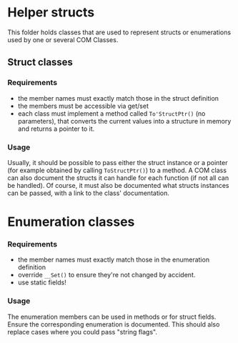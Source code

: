 # Helper structs
This folder holds classes that are used to represent structs or enumerations used by one or several COM Classes.

## Struct classes
### Requirements
* the member names must exactly match those in the struct definition
* the members must be accessible via get/set
* each class must implement a method called `To'StructPtr()` (no parameters), that converts the current values into a structure in memory and returns a pointer to it.

### Usage
Usually, it should be possible to pass either the struct instance or a pointer (for example obtained by calling `ToStructPtr()`) to a method.
A COM class can also document the structs it can handle for each function (if not all can be handled).
Of course, it must also be documented what structs instances can be passed, with a link to the class' documentation.

# Enumeration classes
### Requirements
* the member names must exactly match those in the enumeration definition
* override `__Set()` to ensure they're not changed by accident.
* use static fields!

### Usage
The enumeration members can be used in methods or for struct fields. Ensure the corresponding enumeration is documented.
This should also replace cases where you could pass "string flags".